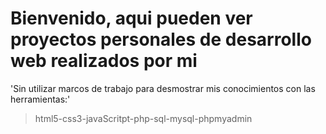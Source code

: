 # Bienvenido, aqui pueden ver proyectos personales de desarrollo web realizados por mi 

  'Sin utilizar marcos de trabajo para desmostrar mis conocimientos con 
  las herramientas:' 

> html5-css3-javaScritpt-php-sql-mysql-phpmyadmin
